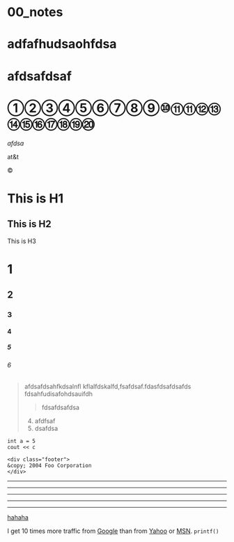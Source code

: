# 00_notes
# adfafhudsaohfdsa
# afdsafdsaf
# ①②③④⑤⑥⑦⑧⑨⑩⑪⑪⑫⑬⑭⑮⑯⑰⑱⑲⑳
*afdsa*

at&t

&copy;

This is H1
=
This is H2
-
This is H3

# 1
## 2
### 3
#### 4
##### 5
###### 6

>afdsafdsahfkdsalnfl kflalfdskalfd,fsafdsaf.fdasfdsafdsafds
>fdsahfudisafohdsauifdh
>>fdsafdsafdsa
>4. afdfsaf
>3. dsafdsa

    int a = 5
    cout << c 

    <div class="footer">
    &copy; 2004 Foo Corporation
    </div>
    
* * *
***
*****
- - -
----------------------

[hahaha](www.sina.com.cn)


I get 10 times more traffic from [Google][] than from
[Yahoo][] or [MSN][]. `printf()`

[google]: http://google.com/        "Google"
[yahoo]:  http://search.yahoo.com/  "Yahoo Search"
[msn]:    http://search.msn.com/    "MSN Search"
